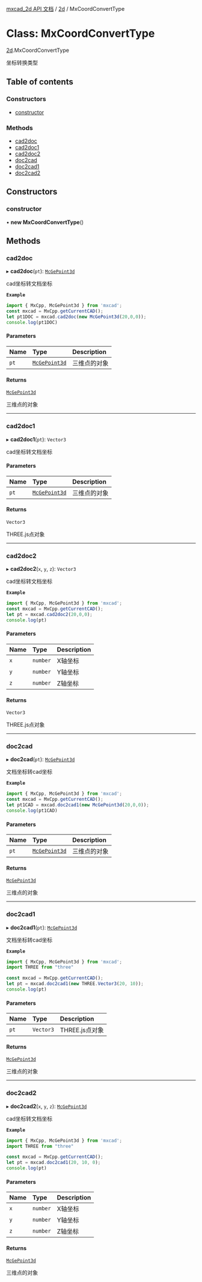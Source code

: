 [mxcad_2d API 文档](../README.md) / [2d](../modules/2d.md) / MxCoordConvertType

# Class: MxCoordConvertType

[2d](../modules/2d.md).MxCoordConvertType

坐标转换类型

## Table of contents

### Constructors

- [constructor](2d.MxCoordConvertType.md#constructor)

### Methods

- [cad2doc](2d.MxCoordConvertType.md#cad2doc)
- [cad2doc1](2d.MxCoordConvertType.md#cad2doc1)
- [cad2doc2](2d.MxCoordConvertType.md#cad2doc2)
- [doc2cad](2d.MxCoordConvertType.md#doc2cad)
- [doc2cad1](2d.MxCoordConvertType.md#doc2cad1)
- [doc2cad2](2d.MxCoordConvertType.md#doc2cad2)

## Constructors

### constructor

• **new MxCoordConvertType**()

## Methods

### cad2doc

▸ **cad2doc**(`pt`): [`McGePoint3d`](2d.McGePoint3d.md)

cad坐标转文档坐标

**`Example`**

```ts
import { MxCpp, McGePoint3d } from 'mxcad';
const mxcad = MxCpp.getCurrentCAD();
let pt1DOC = mxcad.cad2doc(new McGePoint3d(20,0,0));
console.log(pt1DOC)
```

#### Parameters

| Name | Type | Description |
| :------ | :------ | :------ |
| `pt` | [`McGePoint3d`](2d.McGePoint3d.md) | 三维点的对象 |

#### Returns

[`McGePoint3d`](2d.McGePoint3d.md)

三维点的对象

___

### cad2doc1

▸ **cad2doc1**(`pt`): `Vector3`

cad坐标转文档坐标

#### Parameters

| Name | Type | Description |
| :------ | :------ | :------ |
| `pt` | [`McGePoint3d`](2d.McGePoint3d.md) | 三维点的对象 |

#### Returns

`Vector3`

THREE.js点对象

___

### cad2doc2

▸ **cad2doc2**(`x`, `y`, `z`): `Vector3`

cad坐标转文档坐标

**`Example`**

```ts
import { MxCpp, McGePoint3d } from 'mxcad';
const mxcad = MxCpp.getCurrentCAD();
let pt = mxcad.cad2doc2(20,0,0);
console.log(pt)
```

#### Parameters

| Name | Type | Description |
| :------ | :------ | :------ |
| `x` | `number` | X轴坐标 |
| `y` | `number` | Y轴坐标 |
| `z` | `number` | Z轴坐标 |

#### Returns

`Vector3`

THREE.js点对象

___

### doc2cad

▸ **doc2cad**(`pt`): [`McGePoint3d`](2d.McGePoint3d.md)

文档坐标转cad坐标

**`Example`**

```ts
import { MxCpp, McGePoint3d } from 'mxcad';
const mxcad = MxCpp.getCurrentCAD();
let pt1CAD = mxcad.doc2cad1(new McGePoint3d(20,0,0));
console.log(pt1CAD)
```

#### Parameters

| Name | Type | Description |
| :------ | :------ | :------ |
| `pt` | [`McGePoint3d`](2d.McGePoint3d.md) | 三维点的对象 |

#### Returns

[`McGePoint3d`](2d.McGePoint3d.md)

三维点的对象

___

### doc2cad1

▸ **doc2cad1**(`pt`): [`McGePoint3d`](2d.McGePoint3d.md)

文档坐标转cad坐标

**`Example`**

```ts
import { MxCpp, McGePoint3d } from 'mxcad';
import THREE from "three"

const mxcad = MxCpp.getCurrentCAD();
let pt = mxcad.doc2cad1(new THREE.Vector3(20, 10));
console.log(pt)
```

#### Parameters

| Name | Type | Description |
| :------ | :------ | :------ |
| `pt` | `Vector3` | THREE.js点对象 |

#### Returns

[`McGePoint3d`](2d.McGePoint3d.md)

三维点的对象

___

### doc2cad2

▸ **doc2cad2**(`x`, `y`, `z`): [`McGePoint3d`](2d.McGePoint3d.md)

cad坐标转文档坐标

**`Example`**

```ts
import { MxCpp, McGePoint3d } from 'mxcad';
import THREE from "three"

const mxcad = MxCpp.getCurrentCAD();
let pt = mxcad.doc2cad1(20, 10, 0);
console.log(pt)
```

#### Parameters

| Name | Type | Description |
| :------ | :------ | :------ |
| `x` | `number` | X轴坐标 |
| `y` | `number` | Y轴坐标 |
| `z` | `number` | Z轴坐标 |

#### Returns

[`McGePoint3d`](2d.McGePoint3d.md)

三维点的对象
